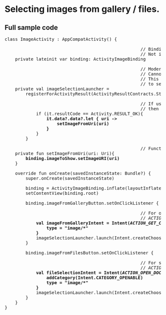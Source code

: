 # Selecting images from gallery / files.

## Full sample code
<pre>
class ImageActivity : AppCompatActivity() {

                                                    // Binding object to refer to xml.
                                                    // Not important.
    private lateinit var binding: ActivityImageBinding

                                                    // Modern alternative for onActivityResult().
                                                    // Cannot be lazy initialised.
                                                    // This is used to launch system file picker
                                                    // to select an image.
    private val imageSelectionLauncher =
        registerForActivityResult(ActivityResultContracts.StartActivityForResult()){

                                                    // If user selects an image, 
                                                    // then show it on Imageview.
            if (it.resultCode == Activity.RESULT_OK){
                <b>it.data?.data?.let { uri ->
                    setImageFromUri(uri)
                }</b>
            }
        }

                                                    // Function to show image on Imageview.
    private fun setImageFromUri(uri: Uri){
        <b>binding.imageToShow.setImageURI(uri)</b>
    }

    override fun onCreate(savedInstanceState: Bundle?) {
        super.onCreate(savedInstanceState)

        binding = ActivityImageBinding.inflate(layoutInflater)
        setContentView(binding.root)

        binding.imageFromGalleryButton.setOnClickListener {
        
                                                    // For opening gallery, use intent action
                                                    // <i>ACTION_GET_CONTENT</i>
            <b>val imageFromGalleryIntent = Intent(<i>ACTION_GET_CONTENT</i>).apply {
                type = "image/*"
            }</b>
            imageSelectionLauncher.launch(Intent.createChooser(<i>imageFromGalleryIntent</i>, "Choose"))
        }
        
        binding.imageFromFilesButton.setOnClickListener {
        
                                                    // For selecting files, use intent action
                                                    // <i>ACTION_OPEN_DOCUMENT</i>
            <b>val fileSelectionIntent = Intent(<i>ACTION_OPEN_DOCUMENT</i>).apply {
                addCategory(Intent.CATEGORY_OPENABLE)
                type = "image/*"
            }</b>
            imageSelectionLauncher.launch(Intent.createChooser(<i>fileSelectionIntent</i>, "Choose"))
        }
    }
}
</pre>

